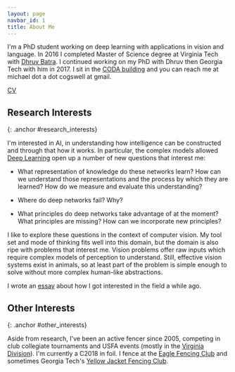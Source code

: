 ```yaml
---
layout: page
navbar_id: 1
title: About Me
---
```


I'm a PhD student working on deep learning with applications in vision and language.
In 2016 I completed Master of Science degree at Virginia Tech with [Dhruv Batra][dhruv_page].
I continued working on my PhD with Dhruv then Georgia Tech with him in 2017.
I sit in the [CODA building](https://codatechsquare.com/)
and you can reach me at michael dot a dot cogswell at gmail.

[dhruv_page]: https://www.cc.gatech.edu/~dbatra/index.html

[CV]({{site.cv_url}})

Research Interests
---
{: .anchor #research_interests}

I'm interested in AI, in understanding how intelligence can be constructed
and through that how it works.
In particular, the complex models allowed [Deep Learning](http://en.wikipedia.org/wiki/Deep_learning)
open up a number of new questions that interest me:

* What representation of knowledge do these networks learn? How can we
understand those representations and the process by which they are learned?
How do we measure and evaluate this understanding?

* Where do deep networks fail? Why?

* What principles do deep networks take advantage of at the moment?
What principles are missing? How can we incorporate new principles?


I like to explore these questions in the context of computer vision.
My tool set and mode of thinking fits well into this domain, but the
domain is also ripe with problems that interest me.
Vision problems offer raw inputs which require complex models of
perception to understand. Still, effective vision systems exist in
animals, so at least part of the problem is simple enough to solve
without more complex human-like abstractions.

I wrote an [essay](/blog/why_ai) about how I got interested in the field a while ago.


Other Interests
---
{: .anchor #other_interests}

Aside from research, I've been an active fencer since 2005, competing in
club collegiate tournaments and USFA events (mostly in the
[Virginia Division][vadiv]). I'm currently a C2018 in foil.
I fence at the [Eagle Fencing Club][eagle] and sometimes Georgia Tech's
[Yellow Jacket Fencing Club][gtfencing].

[vadiv]: http://va-usfa.com/
[vtfencing]: http://www.fencing.org.vt.edu/
[gtfencing]: http://www.yellowjacketfencing.com/
[eagle]: http://eaglefencingclub.com

